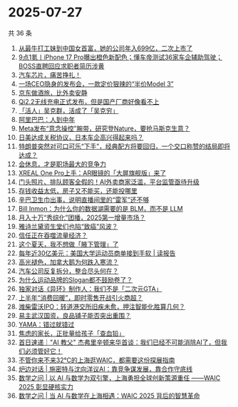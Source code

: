 # 2025-07-27

共 36 条

<!-- BEGIN 36KR -->
<!-- 最后更新时间 2025-07-27 01:26:02 +0800 -->
1. [从最牛打工妹到中国女首富，她的公司年入699亿，二次上市了](https://36kr.com/p/3394389681129856)
1. [9点1氪丨iPhone 17 Pro曝出橙色新配色；懂车帝测试36家车企辅助驾驶；BOSS直聘回应求职者简历涉黄](https://36kr.com/p/3394586947340680)
1. [汽车芯片，痛苦挣扎！](https://36kr.com/p/3395107708373122)
1. [一场CEO隐身的发布会，一款定价狠辣的“半价Model 3”](https://36kr.com/p/3395050002008455)
1. [京东做酒旅，比外卖安静](https://36kr.com/p/3394559503009926)
1. [Qi2.2无线充电正式发布，但是国产厂商好像看不上](https://36kr.com/p/3395185890465926)
1. [「活人」吴克群，活成了「吴克穷」](https://36kr.com/p/3394231400401280)
1. [阿里巴巴：人到中年](https://36kr.com/p/3394331415026051)
1. [Meta发布“意念操控”腕带，研究登Nature，要抢马斯克生意？](https://36kr.com/p/3394559572543621)
1. [日美达成关税协议，日本车企高兴得起来吗？](https://36kr.com/p/3395075065333888)
1. [特朗普突然对可口可乐“下手”，经典配方将要回归，一个交口称赞的结局即将达成？](https://36kr.com/p/3394974792763522)
1. [会休息，才是职场最大的竞争力](https://36kr.com/p/3395041635240067)
1. [XREAL One Pro上手：AR眼镜的「大屏旗舰版」来了](https://36kr.com/p/3394504308021635)
1. [门头照片、排队顾客全假的！AI外卖商家泛滥，平台监管亟待升级](https://36kr.com/p/3394515490478473)
1. [存钱收益太低，房子又不能买，还能投哪里](https://36kr.com/p/3395160415815811)
1. [辛巴卫生巾出事，说明直播间里的“雷军”还不够](https://36kr.com/p/3394330720094597)
1. [Bill Inmon：为什么你的数据湖需要的是 BLM，而不是 LLM](https://36kr.com/p/3395160704157831)
1. [月入十万“秀综化”团播，2025第一增量市场？](https://36kr.com/p/3394389895284865)
1. [雅诗兰黛资生堂们也陷“致癌”风波？](https://36kr.com/p/3394398030449030)
1. [信任正在吞噬流量经济？](https://36kr.com/p/3395102148069768)
1. [这个夏天，我不想做「腋下管理」了](https://36kr.com/p/3394226507909251)
1. [每年近30亿美元：美国大学运动员商单接到手软 | 读报告](https://36kr.com/p/3394390577072262)
1. [高光褪色，加拿大鹅为何跌入寒流？](https://36kr.com/p/3394355754096774)
1. [汽车公司反复拆分，整合尽头何在？](https://36kr.com/p/3395074853996930)
1. [为什么运动品牌的Slogan都不鼓励卷了？](https://36kr.com/p/3394464315984261)
1. [独家对话《异环》制作人：我们不是「二次元GTA」](https://36kr.com/p/3394464114722946)
1. [上半年“消费回暖”，即时零售开战引火商超？](https://36kr.com/p/3394376515684738)
1. [潍柴雷沃IPO：转道港交所旧疾未愈，押注智能化胜算几何？](https://36kr.com/p/3395187798481031)
1. [易主武汉国资，良品铺子能否突出重围？](https://36kr.com/p/3394403466004864)
1. [YAMA：错过就错过](https://36kr.com/p/3360354887272456)
1. [焦虑的家长，正批量给孩子「查血铅」](https://36kr.com/p/3395101794240644)
1. [首日速递｜"AI 教父" 杰弗里辛顿来华首谈：我们已经不可能消除AI了，但我们必须管好它！](https://36kr.com/p/3395845615388809)
1. [不管你来不来32°C的上海逛WAIC，都需要这份探展指南](https://36kr.com/p/3395805438052489)
1. [炉边对话 | 施密特与沈向洋议AI：靠竞争谋发展，靠合作守底线](https://36kr.com/p/3395850779527301)
1. [数学之问 | 以 AI 与数学为双引擎，上海勇担全球创新策源重任 ——WAIC 2025 彰显硬核实力](https://36kr.com/p/3395854017612160)
1. [数学之问 | 当 AI 与数学在上海相遇：WAIC 2025 背后的智慧革命](https://36kr.com/p/3395906876475528)
<!-- END 36KR -->